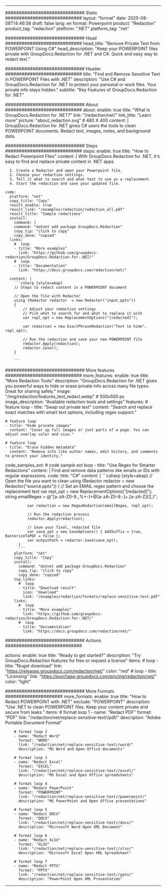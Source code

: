 
---
############################# Static ############################
layout: "format"
date:  2025-08-08T14:46:58
draft: false
lang: en
format: Powerpoint
product: "Redaction"
product_tag: "redaction"
platform: ".NET"
platform_tag: "net"

############################# Head ############################
head_title: "Remove Private Text from POWERPOINT Using C#"
head_description: "Keep your POWERPOINT files private with GroupDocs.Redaction for .NET and C#. Quick and easy way to redact text."

############################# Header ############################
title: "Find and Remove Sensitive Text in POWERPOINT Files with .NET" 
description: "Use C# and GroupDocs.Redaction for .NET to protect your personal or work files. Your private info stays hidden."
subtitle: "Key Features of GroupDocs.Redaction for .NET" 

############################# About ############################
about:
    enable: true
    title: "What Is GroupDocs.Redaction for .NET?"
    link: "/redaction/net/"
    link_title: "Learn more"
    picture: "about_redaction.svg" # 480 X 400
    content: |
       GroupDocs.Redaction for .NET gives C# users the tools to clean POWERPOINT documents. Redact text, images, notes, and background data.

############################# Steps ############################
steps:
    enable: true
    title: "How to Redact Powerpoint Files"
    content: |
      With GroupDocs.Redaction for .NET, it's easy to find and replace private content in .NET apps.
      
      1. Create a Redactor and open your Powerpoint file.
      2. Choose your redaction settings.
      3. Tell it what to search and what text to use as a replacement.
      4. Start the redaction and save your updated file.
   
    code:
      platform: "net"
      copy_title: "Copy"
      result_enable: true
      result_link: "/examples/redaction/redaction_all.pdf"
      result_title: "Sample redactions"
      install:
        command: |
        command: "dotnet add package GroupDocs.Redaction"
        copy_tip: "click to copy"
        copy_done: "copied"
      links:
        #  loop
        - title: "More examples"
          link: "https://github.com/groupdocs-redaction/GroupDocs.Redaction-for-.NET/"
        #  loop
        - title: "Documentation"
          link: "https://docs.groupdocs.com/redaction/net/"
          
      content: |
        ```csharp {style=abap}
        // Steps to redact content in a POWERPOINT document

        // Open the file with Redactor
        using (Redactor redactor  = new Redactor("input.pptx"))
        {
            // Adjust your redaction settings
            // Pick what to search for and what to replace it with
            var repl_opt = new ReplacementOptions("[redacted]");
            
            var redaction = new ExactPhraseRedaction("Text to hide", repl_opt);

            // Run the redaction and save your new POWERPOINT file
            redactor.Apply(redaction);
            redactor.Save();
        }
        
        ```            


############################# More features ############################
more_features:
  enable: true
  title: "More Redaction Tools"
  description: "GroupDocs.Redaction for .NET gives you powerful ways to hide or erase private info across many file types. Great for sharing safely."
  image: "/img/redaction/features_text_redact.webp" # 500x500 px
  image_description: "Available redaction tools and settings"
  features:
    # feature loop
    - title: "Swap out private text"
      content: "Search and replace exact matches with smart text options, including regex support."

    # feature loop
    - title: "Hide private images"
      content: "Cover up full images or just parts of a page. You can adjust overlay color and size."

    # feature loop
    - title: "Erase hidden metadata"
      content: "Remove info like author names, edit history, and comments to protect your identity."
      
  code_samples_ext:
    # code sample ext loop
    - title: "Use Regex for Smarter Redactions"
      content: |
        Find and remove data patterns like emails or IDs with regular expressions.
      code:
        title: "C#"
        content: |
          ```csharp {style=abap}
          //  Open the file you want to clean
          using (Redactor redactor  = new Redactor("source.pptx"))
          {
              // Set an EMAIL regex pattern and choose the replacement text
              var repl_opt = new ReplacementOptions("[redacted]");
              string emailRegex = @"[a-zA-Z0-9._%+-]+@[a-zA-Z0-9.-]+\.[a-zA-Z]{2,}";

              var redaction = new RegexRedaction(emailRegex, repl_opt);

              // Run the redaction process
              redactor.Apply(redaction);

              // Save your final, redacted file
              var save_opt = new SaveOptions() { AddSuffix = true, RasterizeToPDF = false };
              var outputPath = redactor.Save(save_opt);
          }
          ```
        platform: "net"
        copy_title: "Copy"
        install:
          command: "dotnet add package GroupDocs.Redaction"
          copy_tip: "click to copy"
          copy_done: "copied"
        top_links:
          #  loop
          - title: "Download result"
            icon: "download"
            link: "/examples/redaction/formats/replace-sensitive-text.pdf"
        links:
          #  loop
          - title: "More examples"
            link: "https://github.com/groupdocs-redaction/GroupDocs.Redaction-for-.NET/"
          #  loop
          - title: "Documentation"
            link: "https://docs.groupdocs.com/redaction/net/"


############################# Actions ############################

actions:
  enable: true
  title: "Ready to get started?"
  description: "Try GroupDocs.Redaction features for free or request a license"
  items:
    #  loop
    - title: "Nuget download"
      link: "https://releases.groupdocs.com/redaction/net/"
      color: "red"
        #  loop
    - title: "Licensing"
      link: "https://purchase.groupdocs.com/pricing/redaction/net/"
      color: "light"


############################# More Formats #####################
more_formats:
    enable: true
    title: "How to Redact POWERPOINT with .NET"
    exclude: "POWERPOINT"
    description: "Use .NET to clean POWERPOINT files. Keep your content private and secure from leaks."
    items: 
        # format loop 1
        - name: "Redact PDF"
          format: "PDF"
          link: "/redaction/net/replace-sensitive-text//pdf/"
          description: "Adobe Portable Document Format"

        # format loop 2
        - name: "Redact Word"
          format: "WORD"
          link: "/redaction/net/replace-sensitive-text//word/"
          description: "MS Word and Open Office documents"
          
        # format loop 3
        - name: "Redact Excel"
          format: "EXCEL"
          link: "/redaction/net/replace-sensitive-text//excel/"
          description: "MS Excel and Open Office spreadsheets"

        # format loop 4
        - name: "Redact PowerPoint"
          format: "POWERPOINT"
          link: "/redaction/net/replace-sensitive-text//powerpoint/"
          description: "MS PowerPoint and Open Office presentations"

        # format loop 5
        - name: "Redact DOCX"
          format: "DOCX"
          link: "/redaction/net/replace-sensitive-text//docx/"
          description: "Microsoft Word Open XML Document"
          
        # format loop 6
        - name: "Redact XLSX"
          format: "XLSX"
          link: "/redaction/net/replace-sensitive-text//xlsx/"
          description: "Microsoft Excel Open XML Spreadsheet"
          
        # format loop 7
        - name: "Redact PPTX"
          format: "PPTX"
          link: "/redaction/net/replace-sensitive-text//pptx/"
          description: "PowerPoint Open XML Presentation"


---
